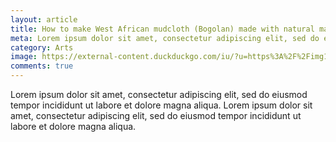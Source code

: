 ```yaml
---
layout: article
title: How to make West African mudcloth (Bogolan) made with natural materials
meta: Lorem ipsum dolor sit amet, consectetur adipiscing elit, sed do eiusmod tempor incididunt ut labore et dolore magna aliqua.
category: Arts
image: https://external-content.duckduckgo.com/iu/?u=https%3A%2F%2Fimg1.etsystatic.com%2F000%2F0%2F5236120%2Fil_fullxfull.324894973.jpg&f=1&nofb=1
comments: true
---
```


Lorem ipsum dolor sit amet, consectetur adipiscing elit, sed do eiusmod tempor incididunt ut labore et dolore magna aliqua. Lorem ipsum dolor sit amet, consectetur adipiscing elit, sed do eiusmod tempor incididunt ut labore et dolore magna aliqua.